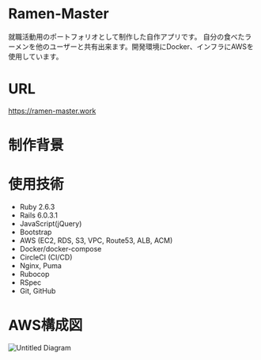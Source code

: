 # Ramen-Master

就職活動用のポートフォリオとして制作した自作アプリです。
自分の食べたラーメンを他のユーザーと共有出来ます。開発環境にDocker、インフラにAWSを使用しています。

# URL
https://ramen-master.work

# 制作背景

# 使用技術
* Ruby 2.6.3
* Rails 6.0.3.1
* JavaScript(jQuery)
* Bootstrap
* AWS (EC2, RDS, S3, VPC, Route53, ALB, ACM)
* Docker/docker-compose
* CircleCI (CI/CD)
* Nginx, Puma
* Rubocop
* RSpec
* Git, GitHub

# AWS構成図
![Untitled Diagram](https://user-images.githubusercontent.com/54571432/90956012-b2ec3d80-e4bd-11ea-8174-1a615795ab1c.jpg)
